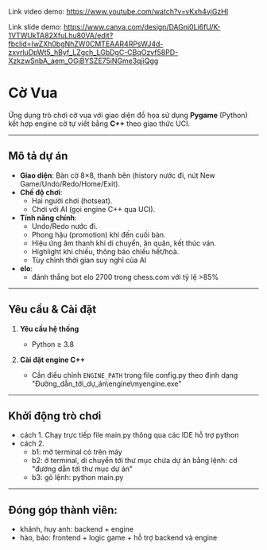 Link video demo:
https://www.youtube.com/watch?v=vKxh4vjGzHI

Link slide demo:
https://www.canva.com/design/DAGni0Li6fU/K-1VTWUkTA82XfuLhu80VA/edit?fbclid=IwZXh0bgNhZW0CMTEAAR4RPsWJ4d-zxvrluDpWt5_hByf_LZgch_LGbDgC-CBqOzvf58PD-XzkzwSnbA_aem_OGjBYSZE75iNGme3qjiQgg


# Cờ Vua

Ứng dụng trò chơi cờ vua với giao diện đồ họa sử dụng **Pygame** (Python) kết hợp engine cờ tự viết bằng **C++** theo giao thức UCI.

---

## Mô tả dự án

- **Giao diện**: Bàn cờ 8×8, thanh bên (history nước đi, nút New Game/Undo/Redo/Home/Exit).
- **Chế độ chơi**:  
  - Hai người chơi (hotseat).  
  - Chơi với AI (gọi engine C++ qua UCI).
- **Tính năng chính**:  
  - Undo/Redo nước đi.  
  - Phong hậu (promotion) khi đến cuối bàn.  
  - Hiệu ứng âm thanh khi di chuyển, ăn quân, kết thúc ván.  
  - Highlight khi chiếu, thông báo chiếu hết/hoà.  
  - Tùy chỉnh thời gian suy nghĩ của AI
- **elo**:
	- đánh thắng bot elo 2700 trong chess.com với tỷ lệ >85%

---

## Yêu cầu & Cài đặt

1. **Yêu cầu hệ thống**  
   - Python ≥ 3.8  

2. **Cài đặt engine C++**  
   - Cần điều chỉnh `ENGINE_PATH` trong file config.py theo định dạng "Đường_dẫn_tới_dự_án\engine\myengine.exe"

---

## Khởi động trò chơi
  - cách 1. Chạy trực tiếp file main.py thông qua các IDE hỗ trợ python 
  - cách 2. 
    - b1: mở terminal có trên máy
    - b2: ở terminal, di chuyển tới thư mục chứa dự án bằng lệnh: cd "đường dẫn tới thư mục dự án"
    - b3: gõ lệnh: python main.py

---

## Đóng góp thành viên:
- khánh, huy anh: backend + engine
- hào, bảo: frontend + logic game + hỗ trợ backend và engine
